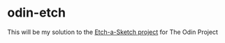 # odin-etch
This will be my solution to the [Etch-a-Sketch project](https://www.theodinproject.com/lessons/foundations-etch-a-sketch) for The Odin Project

